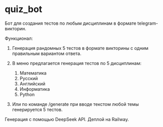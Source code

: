# quiz_bot
Бот для создания тестов по любым дисциплинам в формате telegram-викторин. 

Функционал:
1. Генерация рандомных 5 тестов в формате викторины с одним правильным вариантом ответа.
2. В меню предлагается генерация тестов по 5 дисциплинам:
   1. Математика
   2. Русский
   3. Английский
   4. Информатика
   5. Python

3. Или по команде /generate при вводе текстом любой темы генерируется 5 тестов.


Генерация с помощью DeepSeek API. 
Деплой на Railway.
